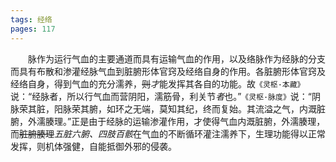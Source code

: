 ```yaml
---
tags: 经络
pages: 117
---
```

&emsp;&emsp;脉作为运行气血的主要通道而具有运输气血的作用，以及络脉作为经脉的分支而具有布散和渗灌经脉气血到脏腑形体官窍及经络自身的作用。各脏腑形体官窍及经络自身，得到气血的充分濡养，~~则~~<dfn>才</dfn>能发挥其各自的功能。故`《灵枢·本藏》`说：“经脉者，所以行气血而营阴阳，濡筋骨，利关节<dfn>者</dfn>也。”`《灵枢·脉度》`说：“阴脉荣其脏，阳脉荣其腑，如环之无端，莫知其纪，终而复始。其流溢之气，内溉脏腑，外濡腠理。”正是由于经脉的运输渗灌作用，才使得气血内溉脏腑，外濡腠理，而~~脏腑腠理~~<dfn>五脏六腑、四肢百骸</dfn>在气血的不断循环灌注濡养下，生理功能得以正常发挥，则机体强健，自能抵御外邪的侵袭。